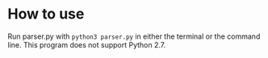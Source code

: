 # How to use
Run parser.py with ```python3 parser.py``` in either the terminal or the command line. This program does not support Python 2.7.

